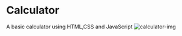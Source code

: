 # Calculator
A basic calculator using HTML,CSS and JavaScript
![calculator-img](https://github.com/KaushikGhosh27/Calculator/tree/main/images)
